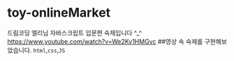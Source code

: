 # toy-onlineMarket
드림코딩 엘리님 자바스크립트 입문편 숙제입니다 ^_^
https://www.youtube.com/watch?v=We2Kv1HMGvc
##영상 속 숙제를 구현해보았습니다.
`html`,`css`,`JS` 
